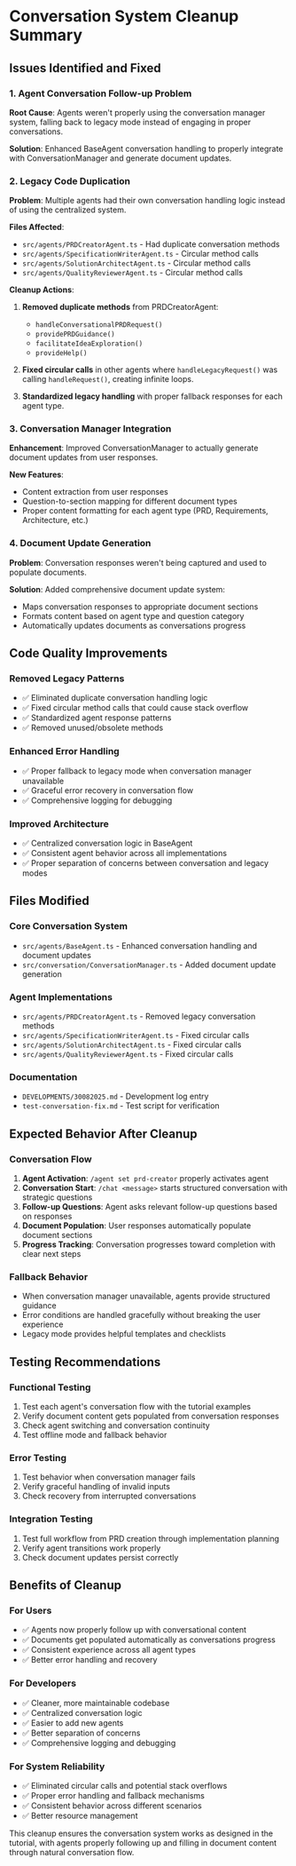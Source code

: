 # Conversation System Cleanup Summary

## Issues Identified and Fixed

### 1. Agent Conversation Follow-up Problem
**Root Cause**: Agents weren't properly using the conversation manager system, falling back to legacy mode instead of engaging in proper conversations.

**Solution**: Enhanced BaseAgent conversation handling to properly integrate with ConversationManager and generate document updates.

### 2. Legacy Code Duplication
**Problem**: Multiple agents had their own conversation handling logic instead of using the centralized system.

**Files Affected**:
- `src/agents/PRDCreatorAgent.ts` - Had duplicate conversation methods
- `src/agents/SpecificationWriterAgent.ts` - Circular method calls
- `src/agents/SolutionArchitectAgent.ts` - Circular method calls  
- `src/agents/QualityReviewerAgent.ts` - Circular method calls

**Cleanup Actions**:
1. **Removed duplicate methods** from PRDCreatorAgent:
   - `handleConversationalPRDRequest()`
   - `providePRDGuidance()`
   - `facilitateIdeaExploration()`
   - `provideHelp()`

2. **Fixed circular calls** in other agents where `handleLegacyRequest()` was calling `handleRequest()`, creating infinite loops.

3. **Standardized legacy handling** with proper fallback responses for each agent type.

### 3. Conversation Manager Integration
**Enhancement**: Improved ConversationManager to actually generate document updates from user responses.

**New Features**:
- Content extraction from user responses
- Question-to-section mapping for different document types
- Proper content formatting for each agent type (PRD, Requirements, Architecture, etc.)

### 4. Document Update Generation
**Problem**: Conversation responses weren't being captured and used to populate documents.

**Solution**: Added comprehensive document update system:
- Maps conversation responses to appropriate document sections
- Formats content based on agent type and question category
- Automatically updates documents as conversations progress

## Code Quality Improvements

### Removed Legacy Patterns
- ✅ Eliminated duplicate conversation handling logic
- ✅ Fixed circular method calls that could cause stack overflow
- ✅ Standardized agent response patterns
- ✅ Removed unused/obsolete methods

### Enhanced Error Handling
- ✅ Proper fallback to legacy mode when conversation manager unavailable
- ✅ Graceful error recovery in conversation flow
- ✅ Comprehensive logging for debugging

### Improved Architecture
- ✅ Centralized conversation logic in BaseAgent
- ✅ Consistent agent behavior across all implementations
- ✅ Proper separation of concerns between conversation and legacy modes

## Files Modified

### Core Conversation System
- `src/agents/BaseAgent.ts` - Enhanced conversation handling and document updates
- `src/conversation/ConversationManager.ts` - Added document update generation

### Agent Implementations  
- `src/agents/PRDCreatorAgent.ts` - Removed legacy conversation methods
- `src/agents/SpecificationWriterAgent.ts` - Fixed circular calls
- `src/agents/SolutionArchitectAgent.ts` - Fixed circular calls
- `src/agents/QualityReviewerAgent.ts` - Fixed circular calls

### Documentation
- `DEVELOPMENTS/30082025.md` - Development log entry
- `test-conversation-fix.md` - Test script for verification

## Expected Behavior After Cleanup

### Conversation Flow
1. **Agent Activation**: `/agent set prd-creator` properly activates agent
2. **Conversation Start**: `/chat <message>` starts structured conversation with strategic questions
3. **Follow-up Questions**: Agent asks relevant follow-up questions based on responses
4. **Document Population**: User responses automatically populate document sections
5. **Progress Tracking**: Conversation progresses toward completion with clear next steps

### Fallback Behavior
- When conversation manager unavailable, agents provide structured guidance
- Error conditions are handled gracefully without breaking the user experience
- Legacy mode provides helpful templates and checklists

## Testing Recommendations

### Functional Testing
1. Test each agent's conversation flow with the tutorial examples
2. Verify document content gets populated from conversation responses
3. Check agent switching and conversation continuity
4. Test offline mode and fallback behavior

### Error Testing
1. Test behavior when conversation manager fails
2. Verify graceful handling of invalid inputs
3. Check recovery from interrupted conversations

### Integration Testing
1. Test full workflow from PRD creation through implementation planning
2. Verify agent transitions work properly
3. Check document updates persist correctly

## Benefits of Cleanup

### For Users
- ✅ Agents now properly follow up with conversational content
- ✅ Documents get populated automatically as conversations progress
- ✅ Consistent experience across all agent types
- ✅ Better error handling and recovery

### For Developers
- ✅ Cleaner, more maintainable codebase
- ✅ Centralized conversation logic
- ✅ Easier to add new agents
- ✅ Better separation of concerns
- ✅ Comprehensive logging and debugging

### For System Reliability
- ✅ Eliminated circular calls and potential stack overflows
- ✅ Proper error handling and fallback mechanisms
- ✅ Consistent behavior across different scenarios
- ✅ Better resource management

This cleanup ensures the conversation system works as designed in the tutorial, with agents properly following up and filling in document content through natural conversation flow.